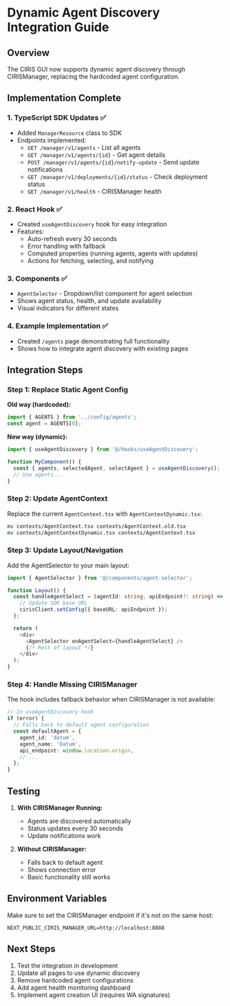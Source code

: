 # Dynamic Agent Discovery Integration Guide

## Overview

The CIRIS GUI now supports dynamic agent discovery through CIRISManager, replacing the hardcoded agent configuration.

## Implementation Complete

### 1. TypeScript SDK Updates ✅
- Added `ManagerResource` class to SDK
- Endpoints implemented:
  - `GET /manager/v1/agents` - List all agents
  - `GET /manager/v1/agents/{id}` - Get agent details
  - `POST /manager/v1/agents/{id}/notify-update` - Send update notifications
  - `GET /manager/v1/deployments/{id}/status` - Check deployment status
  - `GET /manager/v1/health` - CIRISManager health

### 2. React Hook ✅
- Created `useAgentDiscovery` hook for easy integration
- Features:
  - Auto-refresh every 30 seconds
  - Error handling with fallback
  - Computed properties (running agents, agents with updates)
  - Actions for fetching, selecting, and notifying

### 3. Components ✅
- `AgentSelector` - Dropdown/list component for agent selection
- Shows agent status, health, and update availability
- Visual indicators for different states

### 4. Example Implementation ✅
- Created `/agents` page demonstrating full functionality
- Shows how to integrate agent discovery with existing pages

## Integration Steps

### Step 1: Replace Static Agent Config

**Old way (hardcoded):**
```typescript
import { AGENTS } from '../config/agents';
const agent = AGENTS[0];
```

**New way (dynamic):**
```typescript
import { useAgentDiscovery } from '@/hooks/useAgentDiscovery';

function MyComponent() {
  const { agents, selectedAgent, selectAgent } = useAgentDiscovery();
  // Use agents...
}
```

### Step 2: Update AgentContext

Replace the current `AgentContext.tsx` with `AgentContextDynamic.tsx`:

```bash
mv contexts/AgentContext.tsx contexts/AgentContext.old.tsx
mv contexts/AgentContextDynamic.tsx contexts/AgentContext.tsx
```

### Step 3: Update Layout/Navigation

Add the AgentSelector to your main layout:

```typescript
import { AgentSelector } from '@/components/agent-selector';

function Layout() {
  const handleAgentSelect = (agentId: string, apiEndpoint?: string) => {
    // Update SDK base URL
    cirisClient.setConfig({ baseURL: apiEndpoint });
  };

  return (
    <div>
      <AgentSelector onAgentSelect={handleAgentSelect} />
      {/* Rest of layout */}
    </div>
  );
}
```

### Step 4: Handle Missing CIRISManager

The hook includes fallback behavior when CIRISManager is not available:

```typescript
// In useAgentDiscovery hook
if (error) {
  // Falls back to default agent configuration
  const defaultAgent = {
    agent_id: 'datum',
    agent_name: 'Datum',
    api_endpoint: window.location.origin,
    // ...
  };
}
```

## Testing

1. **With CIRISManager Running:**
   - Agents are discovered automatically
   - Status updates every 30 seconds
   - Update notifications work

2. **Without CIRISManager:**
   - Falls back to default agent
   - Shows connection error
   - Basic functionality still works

## Environment Variables

Make sure to set the CIRISManager endpoint if it's not on the same host:

```env
NEXT_PUBLIC_CIRIS_MANAGER_URL=http://localhost:8888
```

## Next Steps

1. Test the integration in development
2. Update all pages to use dynamic discovery
3. Remove hardcoded agent configurations
4. Add agent health monitoring dashboard
5. Implement agent creation UI (requires WA signatures)